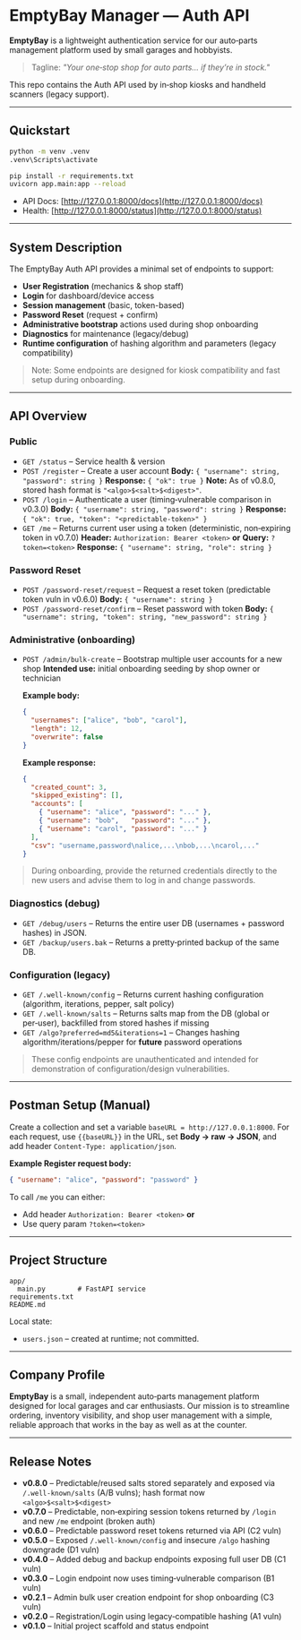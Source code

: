 # EmptyBay Manager — Auth API

**EmptyBay** is a lightweight authentication service for our auto‑parts management platform used by small garages and hobbyists.

> Tagline: *"Your one‑stop shop for auto parts… if they’re in stock."*

This repo contains the Auth API used by in‑shop kiosks and handheld scanners (legacy support).

---

## Quickstart

```bash
python -m venv .venv
.venv\Scripts\activate

pip install -r requirements.txt
uvicorn app.main:app --reload
```

* API Docs: [http://127.0.0.1:8000/docs](http://127.0.0.1:8000/docs)
* Health:   [http://127.0.0.1:8000/status](http://127.0.0.1:8000/status)

---

## System Description

The EmptyBay Auth API provides a minimal set of endpoints to support:

* **User Registration** (mechanics & shop staff)
* **Login** for dashboard/device access
* **Session management** (basic, token-based)
* **Password Reset** (request + confirm)
* **Administrative bootstrap** actions used during shop onboarding
* **Diagnostics** for maintenance (legacy/debug)
* **Runtime configuration** of hashing algorithm and parameters (legacy compatibility)

> Note: Some endpoints are designed for kiosk compatibility and fast setup during onboarding.

---

## API Overview

### Public

* `GET /status` – Service health & version
* `POST /register` – Create a user account
  **Body:** `{ "username": string, "password": string }`
  **Response:** `{ "ok": true }`
  **Note:** As of v0.8.0, stored hash format is `"<algo>$<salt>$<digest>"`.
* `POST /login` – Authenticate a user (timing‑vulnerable comparison in v0.3.0)
  **Body:** `{ "username": string, "password": string }`
  **Response:** `{ "ok": true, "token": "<predictable-token>" }`
* `GET /me` – Returns current user using a token (deterministic, non‑expiring token in v0.7.0)
  **Header:** `Authorization: Bearer <token>` **or** **Query:** `?token=<token>`
  **Response:** `{ "username": string, "role": string }`

### Password Reset

* `POST /password-reset/request` – Request a reset token (predictable token vuln in v0.6.0)
  **Body:** `{ "username": string }`
* `POST /password-reset/confirm` – Reset password with token
  **Body:** `{ "username": string, "token": string, "new_password": string }`

### Administrative (onboarding)

* `POST /admin/bulk-create` – Bootstrap multiple user accounts for a new shop
  **Intended use:** initial onboarding seeding by shop owner or technician

  **Example body:**

  ```json
  {
    "usernames": ["alice", "bob", "carol"],
    "length": 12,
    "overwrite": false
  }
  ```

  **Example response:**

  ```json
  {
    "created_count": 3,
    "skipped_existing": [],
    "accounts": [
      { "username": "alice", "password": "..." },
      { "username": "bob",   "password": "..." },
      { "username": "carol", "password": "..." }
    ],
    "csv": "username,password\nalice,...\nbob,...\ncarol,..."
  }
  ```

> During onboarding, provide the returned credentials directly to the new users and advise them to log in and change passwords.

### Diagnostics (debug)

* `GET /debug/users` – Returns the entire user DB (usernames + password hashes) in JSON.
* `GET /backup/users.bak` – Returns a pretty‑printed backup of the same DB.

### Configuration (legacy)

* `GET /.well-known/config` – Returns current hashing configuration (algorithm, iterations, pepper, salt policy)
* `GET /.well-known/salts` – Returns salts map from the DB (global or per‑user), backfilled from stored hashes if missing
* `GET /algo?preferred=md5&iterations=1` – Changes hashing algorithm/iterations/pepper for **future** password operations

> These config endpoints are unauthenticated and intended for demonstration of configuration/design vulnerabilities.

---

## Postman Setup (Manual)

Create a collection and set a variable `baseURL = http://127.0.0.1:8000`. For each request, use `{{baseURL}}` in the URL, set **Body → raw → JSON**, and add header `Content-Type: application/json`.

**Example Register request body:**

```json
{ "username": "alice", "password": "password" }
```

To call `/me` you can either:

* Add header `Authorization: Bearer <token>` **or**
* Use query param `?token=<token>`

---

## Project Structure

```
app/
  main.py        # FastAPI service
requirements.txt
README.md
```

Local state:

* `users.json` – created at runtime; not committed.

---

## Company Profile

**EmptyBay** is a small, independent auto‑parts management platform designed for local garages and car enthusiasts. Our mission is to streamline ordering, inventory visibility, and shop user management with a simple, reliable approach that works in the bay as well as at the counter.

---

## Release Notes

* **v0.8.0** – Predictable/reused salts stored separately and exposed via `/.well-known/salts` (A/B vulns); hash format now `<algo>$<salt>$<digest>`
* **v0.7.0** – Predictable, non‑expiring session tokens returned by `/login` and new `/me` endpoint (broken auth)
* **v0.6.0** – Predictable password reset tokens returned via API (C2 vuln)
* **v0.5.0** – Exposed `/.well-known/config` and insecure `/algo` hashing downgrade (D1 vuln)
* **v0.4.0** – Added debug and backup endpoints exposing full user DB (C1 vuln)
* **v0.3.0** – Login endpoint now uses timing‑vulnerable comparison (B1 vuln)
* **v0.2.1** – Admin bulk user creation endpoint for shop onboarding (C3 vuln)
* **v0.2.0** – Registration/Login using legacy‑compatible hashing (A1 vuln)
* **v0.1.0** – Initial project scaffold and status endpoint
